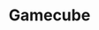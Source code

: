 ---
title: Gamecube
slug: gamecube
company: nintendo
logo: '<path d="M24.092,30.5163333 L24.092,34.9403333 L5.785,34.9403333 L5.785,46.2383333 L19.124,46.2383333 L19.124,43.1073333 L11.433,43.1073333 L11.433,38.3773333 L24.432,38.3773333 C24.432,38.3773333 24.432,43.5353333 24.432,47.0043333 C24.376,48.4503333 21.486,51.3413333 19.872,51.3413333 C16.877,51.3413333 8.782,51.3413333 4.977,51.3413333 C2.879,51.3413333 -1.0658141e-13,48.4633333 -1.0658141e-13,47.0113333 C-1.0658141e-13,42.5963333 -1.0658141e-13,38.2943333 -1.0658141e-13,34.5313333 C-1.0658141e-13,32.1013333 1.585,30.5163333 3.65,30.5163333 C7.069,30.5163333 24.092,30.5163333 24.092,30.5163333 Z M38.275,46.1193333 L38.275,51.0193333 L23.192,51.0193333 L35.442,30.2703333 L40.291,30.2703333 L49.683,46.1183333 L49.683,30.2703333 L55.017,30.2703333 L63.413,44.4853333 L71.784,30.2703333 L77.067,30.2703333 L77.067,51.0193333 L71.784,51.0193333 L71.758,40.4783333 L65.633,51.0193333 L61.142,51.0193333 L55.042,40.4523333 L55.017,51.0193333 L46.008,51.0193333 L37.688,36.8033333 L32.175,46.1183333 L38.275,46.1193333 Z M79.032,30.2703333 L100.316,30.2703333 L100.316,34.7363333 L84.799,34.7363333 L84.799,38.0033333 L93.783,38.0033333 L93.783,42.5453333 L84.799,42.5453333 L84.799,46.1183333 L100.316,46.1183333 L100.316,51.0193333 L79.032,51.0193333 L79.032,30.2703333 Z M121.584,38.4283333 L121.177,38.4273333 L121.177,35.1443333 L109.76,35.1443333 L109.76,46.1523333 L121.602,46.1523333 L121.602,42.1033333 L126.923,42.1033333 C126.923,42.1033333 126.923,45.0123333 126.923,48.2113333 C126.923,51.4093333 124.07,51.0193333 124.07,51.0193333 C124.07,51.0193333 111.36,51.0193333 107.685,51.0193333 C106.426,51.0193333 104.452,49.0463333 104.452,46.9863333 C104.452,42.4783333 104.452,34.4133333 104.452,32.2863333 C104.452,31.0283333 105.235,30.2453333 106.885,30.2453333 C111.273,30.2453333 123.625,30.2453333 123.625,30.2453333 C127.47,30.2453333 126.892,33.9363333 126.892,33.9363333 L126.892,38.4283333 L121.584,38.4283333 Z M128.95,30.2443333 L134.667,30.2443333 L134.667,46.1693333 L146.496,46.1693333 L146.496,30.2443333 L152.219,30.2443333 L152.219,47.4073333 C152.219,47.4073333 152.583,51.0823333 147.326,51.0823333 C142.068,51.0823333 133.443,51.0823333 133.443,51.0823333 C133.443,51.0823333 128.951,51.4913333 128.951,47.4073333 C128.95,44.5623333 128.95,30.2443333 128.95,30.2443333 Z M176.717,42.4783333 L176.717,47.8153333 C176.717,49.7053333 175.329,51.0943333 170.996,51.0943333 C167.154,51.0943333 154.259,51.0943333 154.259,51.0943333 L154.259,30.2453333 C154.259,30.2453333 171.201,30.2453333 173.867,30.2453333 C175.672,30.2453333 176.718,31.2903333 176.718,33.1033333 C176.718,34.5773333 176.718,38.2193333 176.718,38.8123333 C176.718,39.2653333 176.101,40.0453333 174.684,40.0453333 C174.693,40.1423333 174.684,40.0453333 174.684,40.4413333 C175.635,40.4413333 176.717,41.5233333 176.717,42.4783333 Z M171.409,45.7663333 C171.409,45.2843333 171.409,44.0063333 171.409,43.3283333 C171.409,42.6543333 171.25,42.4953333 171,42.4953333 C170.489,42.4953333 159.983,42.4953333 159.983,42.4953333 L159.983,46.1703333 C159.983,46.1703333 167.901,46.1703333 170.6,46.1703333 C171.188,46.1703333 171.409,45.9493333 171.409,45.7663333 Z M171.409,37.5993333 C171.409,37.1173333 171.409,35.8393333 171.409,35.1613333 C171.409,34.4883333 171.25,34.3293333 171,34.3293333 C170.489,34.3293333 159.983,34.3293333 159.983,34.3293333 L159.983,38.0033333 C159.983,38.0033333 167.901,38.0033333 170.6,38.0033333 C171.188,38.0033333 171.409,37.7823333 171.409,37.5993333 Z M178.742,51.0933333 L178.742,30.2193333 L199.592,30.2193333 L199.592,34.7363333 L184.05,34.7363333 L184.05,38.0033333 L193.033,38.0033333 L193.033,42.5203333 L184.05,42.5203333 L184.05,46.1443333 L200,46.1443333 L200,51.0933333 L178.742,51.0933333 Z M78.123,9.21733333 L91.189,9.21733333 L91.189,11.6673333 L86.323,11.6673333 L86.323,24.7083333 L83.022,24.7083333 L83.022,11.6673333 L78.123,11.6673333 L78.123,9.21733333 Z M4.409,9.01133333 L8.467,9.01133333 L13.367,18.3513333 L13.367,9.01133333 L16.633,9.01133333 L16.633,24.5023333 L13.392,24.5023333 L7.267,13.1203333 L7.267,24.5023333 L4.409,24.5023333 L4.409,9.01133333 Z M53.404,9.01133333 L57.463,9.01133333 L62.362,18.3513333 L62.362,9.01133333 L65.629,9.01133333 L65.629,24.5023333 L62.387,24.5023333 L56.262,13.1203333 L56.262,24.5023333 L53.404,24.5023333 L53.404,9.01133333 Z M33.394,9.01133333 L36.654,9.01133333 L36.654,24.5023333 L33.394,24.5023333 L33.394,9.01133333 Z M107.309,14.7193333 L107.309,15.1363333 L116.292,15.1363333 L116.292,17.5863333 L107.309,17.5863333 C107.309,17.5863333 107.309,19.9793333 107.309,20.8533333 C107.309,21.2043333 108.171,22.0653333 108.521,22.0653333 C109.554,22.0653333 116.292,22.0653333 116.292,22.0653333 L116.292,24.5373333 C116.292,24.5373333 109.69,24.5373333 107.309,24.5373333 C105.629,24.5373333 104.442,23.0933333 104.442,21.6703333 C104.442,21.3303333 104.442,14.3203333 104.442,11.8623333 C104.442,10.0803333 105.509,9.01133333 107.292,9.01133333 L116.292,9.01133333 L116.292,11.4613333 C116.292,11.4613333 110.864,11.4613333 108.942,11.4613333 C108.159,11.4613333 107.309,12.3123333 107.309,12.7123333 L107.309,14.7193333 Z M169.808,11.8703333 L169.808,21.6943333 C169.808,22.4373333 167.71,24.5363333 166.493,24.5363333 C164.042,24.5363333 157.534,24.5363333 157.534,24.5363333 L157.534,9.01133333 C157.534,9.01133333 163.888,9.01133333 165.676,9.01133333 C168.207,9.01133333 169.808,10.6123333 169.808,11.8703333 Z M166.917,20.8613333 C166.917,19.7993333 166.917,14.9693333 166.917,12.7113333 C166.917,12.4253333 165.954,11.4613333 165.28,11.4613333 C164.042,11.4613333 160.392,11.4613333 160.392,11.4613333 L160.392,22.4863333 C160.392,22.4863333 163.883,22.4863333 165.292,22.4863333 C165.794,22.4863333 166.917,21.3633333 166.917,20.8613333 Z M196.333,12.6863333 C196.333,13.8223333 196.333,18.5833333 196.333,20.8293333 C196.333,23.1763333 194.569,24.9373333 191.866,24.9373333 C191.854,24.9373333 191.846,24.9373333 191.833,24.9373333 C189.51,24.9373333 190.176,24.9373333 187.759,24.9373333 L187.726,24.9373333 C185.113,24.9373333 183.382,23.2993333 183.263,21.0743333 C183.259,20.9923333 183.259,20.9113333 183.259,20.8293333 C183.259,19.2773333 183.259,14.2233333 183.259,12.6873333 C183.259,12.4053333 183.259,12.2423333 183.259,12.2423333 C183.259,10.6823333 184.941,9.00033333 186.922,9.00033333 C188.387,9.00033333 192.638,9.00033333 192.638,9.00033333 C195.035,8.99933333 196.333,10.2943333 196.333,12.6863333 Z M193.046,20.4573333 C193.046,20.0733333 193.046,13.7853333 193.046,13.0953333 C193.046,12.4953333 192.001,11.4493333 191.413,11.4493333 C190.825,11.4493333 188.171,11.4493333 188.171,11.4493333 C187.33,11.4493333 186.513,12.2663333 186.513,13.0293333 C186.513,13.5283333 186.513,19.6773333 186.513,20.4573333 C186.513,21.6203333 186.958,22.0663333 187.75,22.0663333 C188.477,22.0663333 190.47,22.0663333 191.438,22.0663333 C192.23,22.0663333 193.046,21.2493333 193.046,20.4573333 Z M129.968,9.21733333 L134.026,9.21733333 L138.926,18.5573333 L138.926,9.21733333 L142.192,9.21733333 L142.192,24.7083333 L138.951,24.7083333 L132.826,13.3263333 L132.826,24.7083333 L129.968,24.7083333 L129.968,9.21733333 Z" />'
disc: true
cartridge: false
color: purple-900
order: 11
---